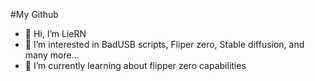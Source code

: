 #My Github
- 👋 Hi, I’m LieRN 
- 👀 I’m interested in BadUSB scripts, Fliper zero, Stable diffusion, and many more...
- 🌱 I’m currently learning about flipper zero capabilities
